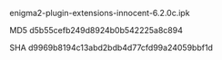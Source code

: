 enigma2-plugin-extensions-innocent-6.2.0c.ipk

MD5 d5b55cefb249d8924b0b542225a8c894

SHA d9969b8194c13abd2bdb4d77cfd99a24059bbf1d
